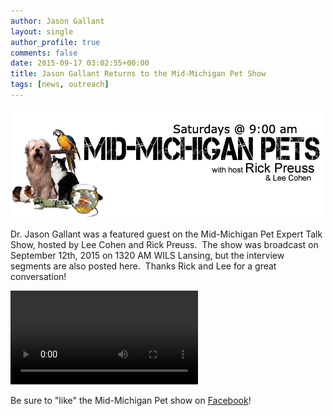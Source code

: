 ```yaml
---
author: Jason Gallant
layout: single
author_profile: true
comments: false
date: 2015-09-17 03:02:55+00:00
title: Jason Gallant Returns to the Mid-Michigan Pet Show
tags: [news, outreach]
---
```


[![logo](/images/logo.jpg)](/images/logo.jpg)

Dr. Jason Gallant was a featured guest on the Mid-Michigan Pet Expert Talk Show, hosted by Lee Cohen and Rick Preuss.  The show was broadcast on September 12th, 2015 on 1320 AM WILS Lansing, but the interview segments are also posted here.  Thanks Rick and Lee for a great conversation!

<video class="video_float_right" src="/images/mm_petshow_91215.mp3" controls></video>

Be sure to "like" the Mid-Michigan Pet show on [Facebook](https://www.facebook.com/MMPETS)!
